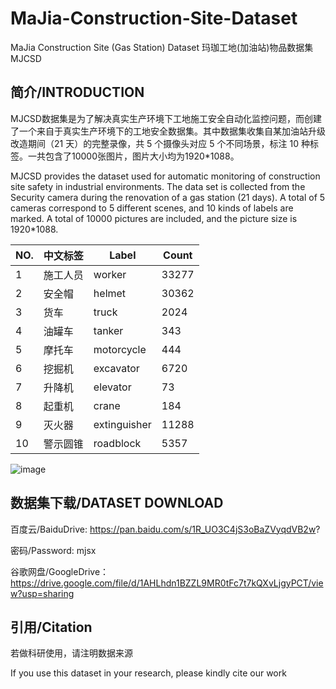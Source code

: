 # MaJia-Construction-Site-Dataset
MaJia Construction Site (Gas Station) Dataset  玛珈工地(加油站)物品数据集 MJCSD

## 简介/INTRODUCTION
MJCSD数据集是为了解决真实生产环境下工地施工安全自动化监控问题，而创建了一个来自于真实生产环境下的工地安全数据集。其中数据集收集自某加油站升级改造期间（21 天）的完整录像，共 5 个摄像头对应 5 个不同场景，标注 10 种标签。一共包含了10000张图片，图片大小均为1920*1088。

MJCSD provides the dataset used for automatic monitoring of construction site safety in industrial environments. The data set is collected from the Security camera during the  renovation of a gas station (21 days). A total of 5 cameras correspond to 5 different scenes, and 10 kinds of labels are marked. A total of 10000 pictures are included, and the picture size is 1920*1088.

|  NO.   | 中文标签  | Label  | Count  |
|  ----  | ----  | ----  | ----  |
| 1  | 施工人员 | worker | 33277  |
| 2  | 安全帽 | helmet | 30362  |
| 3  | 货车 | truck | 2024  |
| 4  | 油罐车 | tanker | 343  |
| 5  | 摩托车 | motorcycle | 444  |
| 6  | 挖掘机 | excavator | 6720  |
| 7  | 升降机 | elevator | 73  |
| 8  | 起重机 | crane | 184  |
| 9  | 灭火器 | extinguisher | 11288  |
| 10  | 警示圆锥 | roadblock | 5357  |

![image](https://user-images.githubusercontent.com/56444982/158988833-1e6171a8-002a-4b3a-9b2a-0ec03f674407.png)


## 数据集下载/DATASET DOWNLOAD
百度云/BaiduDrive:  https://pan.baidu.com/s/1R_UO3C4jS3oBaZVyqdVB2w?

密码/Password: mjsx

谷歌网盘/GoogleDrive： https://drive.google.com/file/d/1AHLhdn1BZZL9MR0tFc7t7kQXvLjgyPCT/view?usp=sharing



## 引用/Citation
若做科研使用，请注明数据来源

If you use this dataset in your research, please kindly cite our work
